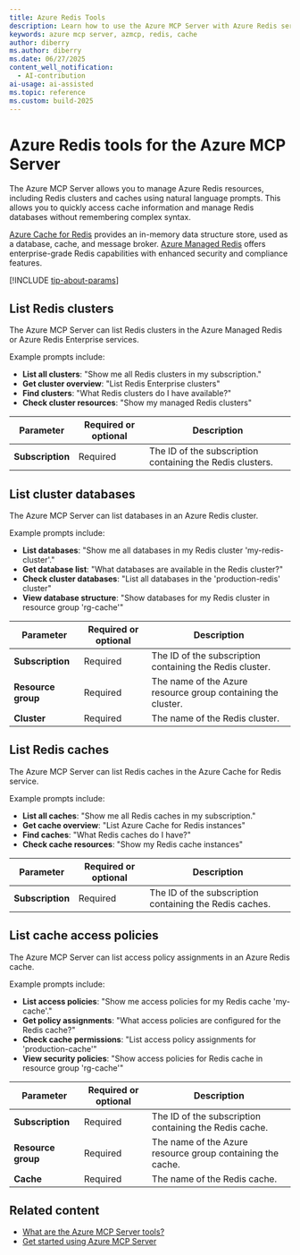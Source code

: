 ```yaml
---
title: Azure Redis Tools 
description: Learn how to use the Azure MCP Server with Azure Redis services.
keywords: azure mcp server, azmcp, redis, cache
author: diberry
ms.author: diberry
ms.date: 06/27/2025
content_well_notification: 
  - AI-contribution
ai-usage: ai-assisted
ms.topic: reference
ms.custom: build-2025
--- 
```

# Azure Redis tools for the Azure MCP Server

The Azure MCP Server allows you to manage Azure Redis resources, including Redis clusters and caches using natural language prompts. This allows you to quickly access cache information and manage Redis databases without remembering complex syntax.

[Azure Cache for Redis](/azure/azure-cache-for-redis/cache-overview) provides an in-memory data structure store, used as a database, cache, and message broker. [Azure Managed Redis](/azure/azure-cache-for-redis/managed-redis-overview) offers enterprise-grade Redis capabilities with enhanced security and compliance features.

[!INCLUDE [tip-about-params](../includes/tools/parameter-consideration.md)]

## List Redis clusters

The Azure MCP Server can list Redis clusters in the Azure Managed Redis or Azure Redis Enterprise services.

Example prompts include:

- **List all clusters**: "Show me all Redis clusters in my subscription."
- **Get cluster overview**: "List Redis Enterprise clusters"
- **Find clusters**: "What Redis clusters do I have available?"
- **Check cluster resources**: "Show my managed Redis clusters"

| Parameter | Required or optional | Description |
|-----------|-------------|-------------|
| **Subscription** | Required | The ID of the subscription containing the Redis clusters.          |

## List cluster databases

The Azure MCP Server can list databases in an Azure Redis cluster.

Example prompts include:

- **List databases**: "Show me all databases in my Redis cluster 'my-redis-cluster'."
- **Get database list**: "What databases are available in the Redis cluster?"
- **Check cluster databases**: "List all databases in the 'production-redis' cluster"
- **View database structure**: "Show databases for my Redis cluster in resource group 'rg-cache'"

| Parameter | Required or optional | Description |
|-----------|-------------|-------------|
| **Subscription** | Required | The ID of the subscription containing the Redis cluster.          |
| **Resource group** | Required | The name of the Azure resource group containing the cluster.                                    |
| **Cluster**          | Required | The name of the Redis cluster.                                      |

## List Redis caches

The Azure MCP Server can list Redis caches in the Azure Cache for Redis service.

Example prompts include:

- **List all caches**: "Show me all Redis caches in my subscription."
- **Get cache overview**: "List Azure Cache for Redis instances"
- **Find caches**: "What Redis caches do I have?"
- **Check cache resources**: "Show my Redis cache instances"

| Parameter | Required or optional | Description |
|-----------|-------------|-------------|
| **Subscription** | Required | The ID of the subscription containing the Redis caches.          |

## List cache access policies

The Azure MCP Server can list access policy assignments in an Azure Redis cache.

Example prompts include:

- **List access policies**: "Show me access policies for my Redis cache 'my-cache'."
- **Get policy assignments**: "What access policies are configured for the Redis cache?"
- **Check cache permissions**: "List access policy assignments for 'production-cache'"
- **View security policies**: "Show access policies for Redis cache in resource group 'rg-cache'"

| Parameter | Required or optional | Description |
|-----------|-------------|-------------|
| **Subscription** | Required | The ID of the subscription containing the Redis cache.          |
| **Resource group** | Required | The name of the Azure resource group containing the cache.                                    |
| **Cache**          | Required | The name of the Redis cache.                                      |

## Related content

- [What are the Azure MCP Server tools?](index.md)
- [Get started using Azure MCP Server](../get-started.md)
